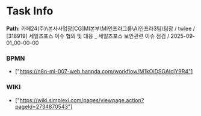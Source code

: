 # Task Info

**Path:** 카페24(주)\본사사업장\[CG]MI본부\MI인프라그룹\AI인프라3팀\팀장 / twlee / [318919] 세일즈포스 이슈 협의 및 대응 _ 세일즈포스 보안관련 이슈 점검 / 2025-09-01_00-00-00

### BPMN
- ["https://n8n-mi-007-web.hanpda.com/workflow/M1kOiDSGAIcjY9R4"]

### WIKI
- ["https://wiki.simplexi.com/pages/viewpage.action?pageId=2734870543"]

